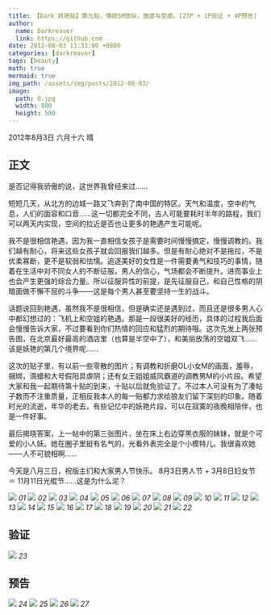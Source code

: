 ```yaml
---
title: 【Dark 妖艳贴】第九贴，情欲SM放纵，施虐与受虐。[23P + 1P验证 + 4P预告]
author:
  name: Darkreaver
  link: https://github.com
date: 2012-08-03 11:33:00 +0800
categories: [darkreaver]
tags: [beauty]
math: true
mermaid: true
img_path: /assets/img/posts/2012-08-03/
image:
  path: 0.jpg
  width: 800
  height: 500
---
```


2012年8月3日  六月十六  晴

## 正文

是否记得我骄傲的说，这世界我曾经来过……

短短几天，从北方的边城一路又飞奔到了南中国的特区。天气和温度，空中的气息，人们的面容和口音……这一切都完全不同，古人可能要耗时半年的路程，我们可以两天内实现，空间的拉近是否也让更多的艳遇产生可能呢。

我不是很相信艳遇，因为我一直相信女孩子是需要时间慢慢搞定，慢慢调教的。我们越有耐心，将来这些女孩子就会回报我们越多。但是有耐心绝对不是拖拉，不是优柔寡断，更不是软弱和怯懦。追逐美好的女性是一件需要勇气和技巧的事情，随着在生活中对不同女人的不断征服，男人的信心，气场都会不断提升。进而事业上也会产生更强的综合力量。所以征服异性的前提，是先征服自己，和自己性格的阴暗面做不懈不屈的斗争——这是每个男人甚至要坚持一生的战斗。

话题说回到艳遇，虽然我不是很相信，但是确实还是遇到过，而且还是很多男人心中都幻想过的：飞机上和空姐的艳遇。那是一段很美好的经历，具体的过程我后面会慢慢告诉大家，不过要看到你们热情的回应和猛烈的期待哦。这次先发上两张预告图，在北京最好最高的酒店里（也算是半空中了），和美丽放荡的空姐双飞……该是妖艳的第几个境界呢……

这次的贴子里，有以前一些零散的图片；有调教和折磨OL小女M的画面，羞辱，捆绑，滴蜡和大号假阳具虐阴；还有女王姐姐威风霸道的调教男M的小片段。希望大家和我一起期待第十贴的到来，十贴以后就免验证了。不过本人可没有为了凑帖子数而不注重质量，正相反我本人的每一贴都力求给狼友们留下深刻的印象。随着时光的流逝，年华的老去，有些记忆中的妖艳片段，可以在寂寞的夜晚相陪伴，也是一件好事。

最后揭晓答案，上一帖中的第三张图片，坐在床上右边穿黑衣服的妹妹，就是个可爱的小人妖。她在圈子里挺有名气的，光看外表完全是个小模特儿。我很喜欢她——人不可貌相啊……

今天是八月三日，祝版主们和大家男人节快乐。
8月3日男人节 + 3月8日妇女节 ＝ 11月11日光棍节……这是为什么泥？

![](1.jpg)
_01_
![](2.jpg)
_02_
![](3.jpg)
_03_
![](4.jpg)
_04_
![](5.jpg)
_05_
![](6.jpg)
_06_
![](7.jpg)
_07_
![](8.jpg)
_08_
![](9.jpg)
_09_
![](10.jpg)
_10_
![](11.jpg)
_11_
![](12.jpg)
_12_
![](13.jpg)
_13_
![](14.jpg)
_14_
![](15.jpg)
_15_
![](16.jpg)
_16_
![](17.jpg)
_17_
![](18.jpg)
_18_
![](19.jpg)
_19_
![](20.jpg)
_20_
![](21.jpg)
_21_
![](22.jpg)
_22_

## 验证

![](23.jpg)
_23_

## 预告
![](24.jpg)
_24_
![](25.jpg)
_25_
![](26.jpg)
_26_
![](27.jpg)
_27_